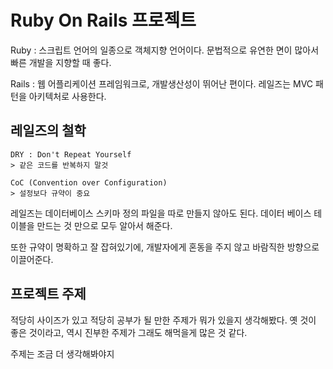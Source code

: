 Ruby On Rails 프로젝트
===============================

Ruby : 스크립트 언어의 일종으로 객체지향 언어이다. 문법적으로 유연한 면이 많아서 빠른 개발을 지향할 때 좋다.

Rails : 웹 어플리케이션 프레임워크로, 개발생산성이 뛰어난 편이다. 
	레일즈는 MVC 패턴을 아키텍처로 사용한다.

## 레일즈의 철학
```
DRY : Don't Repeat Yourself
> 같은 코드를 반복하지 말것

CoC (Convention over Configuration)
> 설정보다 규약이 중요
```

레일즈는 데이터베이스 스키마 정의 파일을 따로 만들지 않아도 된다. 
데이터 베이스 테이블을 만드는 것 만으로 모두 알아서 해준다.

또한 규약이 명확하고 잘 잡혀있기에, 개발자에게 혼동을 주지 않고 바람직한 방향으로 이끌어준다.

## 프로젝트 주제

적당히 사이즈가 있고 적당히 공부가 될 만한 주제가 뭐가 있을지 생각해봤다.
옛 것이 좋은 것이라고, 역시 진부한 주제가 그래도 해먹을게 많은 것 같다.

주제는 조금 더 생각해봐야지
